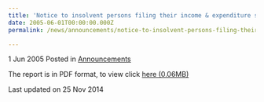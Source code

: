 ```yaml
---
title: 'Notice to insolvent persons filing their income & expenditure statements'
date: 2005-06-01T00:00:00.000Z
permalink: /news/announcements/notice-to-insolvent-persons-filing-their-income-expenditure-statements

---
```



1 Jun 2005 Posted in [Announcements](/news/announcements) 



The report is in PDF format, to view click [here (0.06MB)](/files/news/announcements/2005/06/linkclick8593.pdf)

<p class="right-side-updated">Last updated on 25 Nov 2014</p> 
